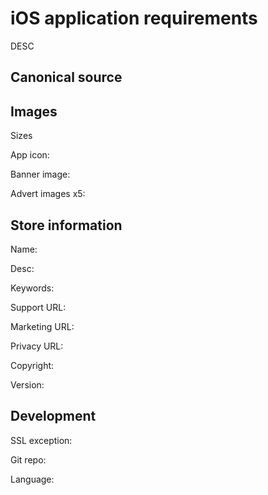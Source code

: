 # iOS application requirements

DESC

## Canonical source

## Images

Sizes

App icon:

Banner image:

Advert images x5:

## Store information

Name:

Desc:

Keywords:

Support URL:

Marketing URL:

Privacy URL:

Copyright:

Version:

## Development

SSL exception:

Git repo:

Language: